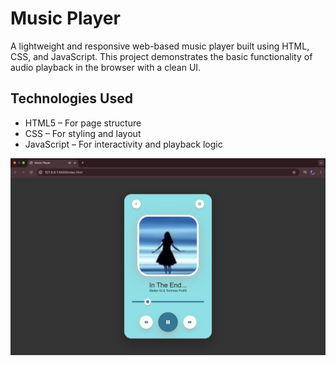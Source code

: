 # Music Player

A lightweight and responsive web-based music player built using HTML, CSS, and JavaScript. This project demonstrates the basic functionality of audio playback in the browser with a clean UI.

## Technologies Used

  - HTML5 – For page structure
  - CSS – For styling and layout
  - JavaScript – For interactivity and playback logic

![Music Player Screenshot](media/Screenshot.png)

